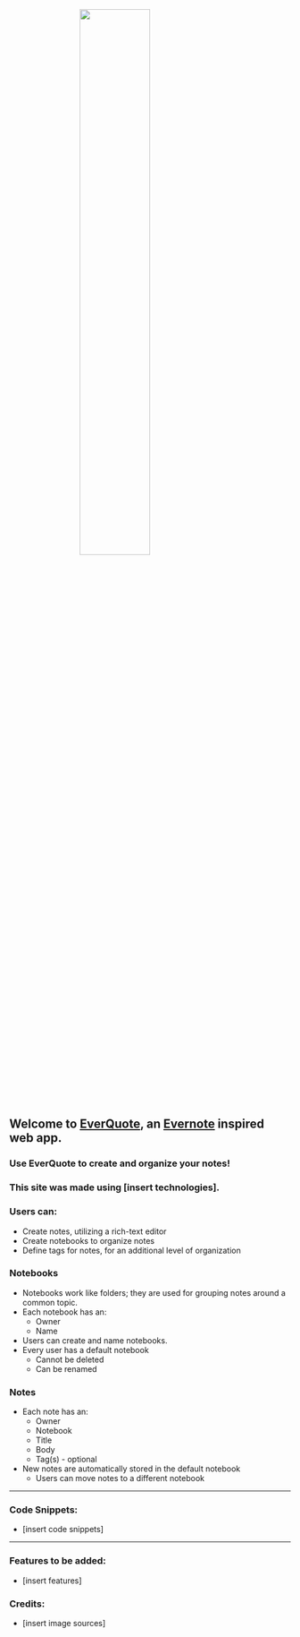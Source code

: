 <img src=https://i.imgur.com/iAwmGzz.jpg style="display: flex; width: 50%; margin: auto" /> 

## Welcome to [EverQuote](), an [Evernote](https://www.evernote.com/) inspired web app.

### Use EverQuote to create and organize your notes!

### This site was made using [insert technologies].

### Users can:
* Create notes, utilizing a rich-text editor
* Create notebooks to organize notes
* Define tags for notes, for an additional level of organization

### Notebooks
* Notebooks work like folders; they are used for grouping notes around a common topic.
* Each notebook has an:
    * Owner
    * Name
* Users can create and name notebooks.
* Every user has a default notebook
    * Cannot be deleted
    * Can be renamed
### Notes
* Each note has an:
    * Owner
    * Notebook
    * Title
    * Body
    * Tag(s) - optional
* New notes are automatically stored in the default notebook
    * Users can move notes to a different notebook

---

### Code Snippets:
* [insert code snippets]

---

### Features to be added:
* [insert features]

### Credits:
* [insert image sources]
